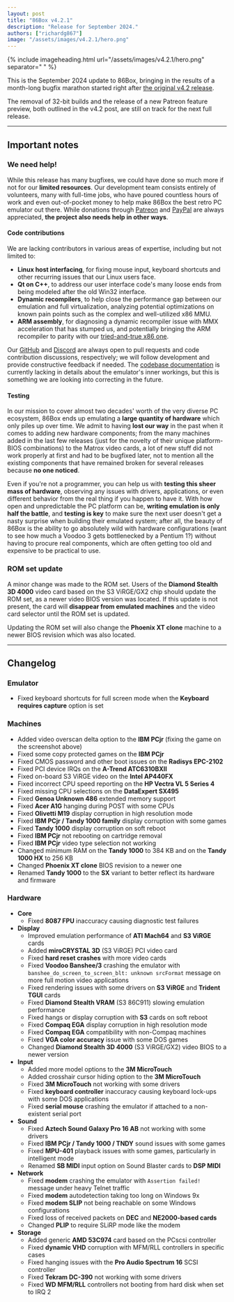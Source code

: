 ```yaml
---
layout: post
title: "86Box v4.2.1"
description: "Release for September 2024."
authors: ["richardg867"]
image: "/assets/images/v4.2.1/hero.png"
---
```


{% include imageheading.html url="/assets/images/v4.2.1/hero.png" separator=" " %}

This is the September 2024 update to 86Box, bringing in the results of a month-long bugfix marathon started right after [the original v4.2 release](/2024/07/26/86box-v4-2.html).

The removal of 32-bit builds and the release of a new Patreon feature preview, both outlined in the v4.2 post, are still on track for the next full release.

<hr />

## Important notes

### We need help!

While this release has many bugfixes, we could have done so much more if not for our **limited resources**. Our development team consists entirely of volunteers, many with full-time jobs, who have poured countless hours of work and even out-of-pocket money to help make 86Box the best retro PC emulator out there. While donations through [Patreon](https://www.patreon.com/86box) and [PayPal](https://paypal.me/86Box) are always appreciated, **the project also needs help in other ways**.

#### Code contributions

We are lacking contributors in various areas of expertise, including but not limited to:

* **Linux host interfacing**, for fixing mouse input, keyboard shortcuts and other recurring issues that our Linux users face.
* **Qt on C++**, to address our user interface code's many loose ends from being modeled after the old Win32 interface.
* **Dynamic recompilers**, to help close the performance gap between our emulation and full virtualization, analyzing potential optimizations on known pain points such as the complex and well-utilized x86 MMU.
* **ARM assembly**, for diagnosing a dynamic recompiler issue with MMX acceleration that has stumped us, and potentially bringing the ARM recompiler to parity with our [tried-and-true x86 one](/2022/01/07/pcem-migration-guide.html#the-new-recompiler).

Our [GitHub](https://github.com/86Box/86Box) and [Discord](https://discord.gg/v5fCgFw) are always open to pull requests and code contribution discussions, respectively; we will follow development and provide constructive feedback if needed. The [codebase documentation](https://86box.readthedocs.io/en/latest/dev/api/index.html) is currently lacking in details about the emulator's inner workings, but this is something we are looking into correcting in the future.

#### Testing

In our mission to cover almost two decades' worth of the very diverse PC ecosystem, 86Box ends up emulating a **large quantity of hardware** which only piles up over time. We admit to having **lost our way** in the past when it comes to adding new hardware components; from the many machines added in the last few releases (just for the novelty of their unique platform-BIOS combinations) to the Matrox video cards, a lot of new stuff did not work properly at first and had to be bugfixed later, not to mention all the existing components that have remained broken for several releases because **no one noticed**.

Even if you're not a programmer, you can help us with **testing this sheer mass of hardware**, observing any issues with drivers, applications, or even different behavior from the real thing if you happen to have it. With how open and unpredictable the PC platform can be, **writing emulation is only half the battle**, and **testing is key** to make sure the next user doesn't get a nasty surprise when building their emulated system; after all, the beauty of 86Box is the ability to go absolutely wild with hardware configurations (want to see how much a Voodoo 3 gets bottlenecked by a Pentium 1?) without having to procure real components, which are often getting too old and expensive to be practical to use.

### ROM set update

A minor change was made to the ROM set. Users of the **Diamond Stealth 3D 4000** video card based on the S3 ViRGE/GX2 chip should update the ROM set, as a newer video BIOS version was located. If this update is not present, the card will **disappear from emulated machines** and the video card selector until the ROM set is updated.

Updating the ROM set will also change the **Phoenix XT clone** machine to a newer BIOS revision which was also located.

<hr />

## Changelog

### Emulator

* Fixed keyboard shortcuts for full screen mode when the **Keyboard requires capture** option is set

### Machines

* Added video overscan delta option to the **IBM PCjr** (fixing the game on the screenshot above)
* Fixed some copy protected games on the **IBM PCjr**
* Fixed CMOS password and other boot issues on the **Radisys EPC-2102**
* Fixed PCI device IRQs on the **A-Trend ATC6310BXII**
* Fixed on-board S3 ViRGE video on the **Intel AP440FX**
* Fixed incorrect CPU speed reporting on the **HP Vectra VL 5 Series 4**
* Fixed missing CPU selections on the **DataExpert SX495**
* Fixed **Genoa Unknown 486** extended memory support
* Fixed **Acer A1G** hanging during POST with some CPUs
* Fixed **Olivetti M19** display corruption in high resolution mode
* Fixed **IBM PCjr / Tandy 1000 family** display corruption with some games
* Fixed **Tandy 1000** display corruption on soft reboot
* Fixed **IBM PCjr** not rebooting on cartridge removal
* Fixed **IBM PCjr** video type selection not working
* Changed minimum RAM on the **Tandy 1000** to 384 KB and on the **Tandy 1000 HX** to 256 KB
* Changed **Phoenix XT clone** BIOS revision to a newer one
* Renamed **Tandy 1000** to the **SX** variant to better reflect its hardware and firmware

### Hardware

* **Core**
  * Fixed **8087 FPU** inaccuracy causing diagnostic test failures
* **Display**
  * Improved emulation performance of **ATI Mach64** and **S3 ViRGE** cards
  * Added **miroCRYSTAL 3D** (S3 ViRGE) PCI video card
  * Fixed **hard reset crashes** with more video cards
  * Fixed **Voodoo Banshee/3** crashing the emulator with `banshee_do_screen_to_screen_blt: unknown srcFormat` message on more full motion video applications
  * Fixed rendering issues with some drivers on **S3 ViRGE** and **Trident TGUI** cards
  * Fixed **Diamond Stealth VRAM** (S3 86C911) slowing emulation performance
  * Fixed hangs or display corruption with **S3** cards on soft reboot
  * Fixed **Compaq EGA** display corruption in high resolution mode
  * Fixed **Compaq EGA** compatibility with non-Compaq machines
  * Fixed **VGA color accuracy** issue with some DOS games
  * Changed **Diamond Stealth 3D 4000** (S3 ViRGE/GX2) video BIOS to a newer version
* **Input**
  * Added more model options to the **3M MicroTouch**
  * Added crosshair cursor hiding option to the **3M MicroTouch**
  * Fixed **3M MicroTouch** not working with some drivers
  * Fixed **keyboard controller** inaccuracy causing keyboard lock-ups with some DOS applications
  * Fixed **serial mouse** crashing the emulator if attached to a non-existent serial port
* **Sound**
  * Fixed **Aztech Sound Galaxy Pro 16 AB** not working with some drivers
  * Fixed **IBM PCjr / Tandy 1000 / TNDY** sound issues with some games
  * Fixed **MPU-401** playback issues with some games, particularly in intelligent mode
  * Renamed **SB MIDI** input option on Sound Blaster cards to **DSP MIDI**
* **Network**
  * Fixed **modem** crashing the emulator with `Assertion failed!` message under heavy Telnet traffic
  * Fixed **modem** autodetection taking too long on Windows 9x
  * Fixed **modem SLIP** not being reachable on some Windows configurations
  * Fixed loss of received packets on **DEC** and **NE2000-based cards**
  * Changed **PLIP** to require SLiRP mode like the modem
* **Storage**
  * Added generic **AMD 53C974** card based on the PCscsi controller
  * Fixed **dynamic VHD** corruption with MFM/RLL controllers in specific cases
  * Fixed hanging issues with the **Pro Audio Spectrum 16** SCSI controller
  * Fixed **Tekram DC-390** not working with some drivers
  * Fixed **WD MFM/RLL** controllers not booting from hard disk when set to IRQ 2
